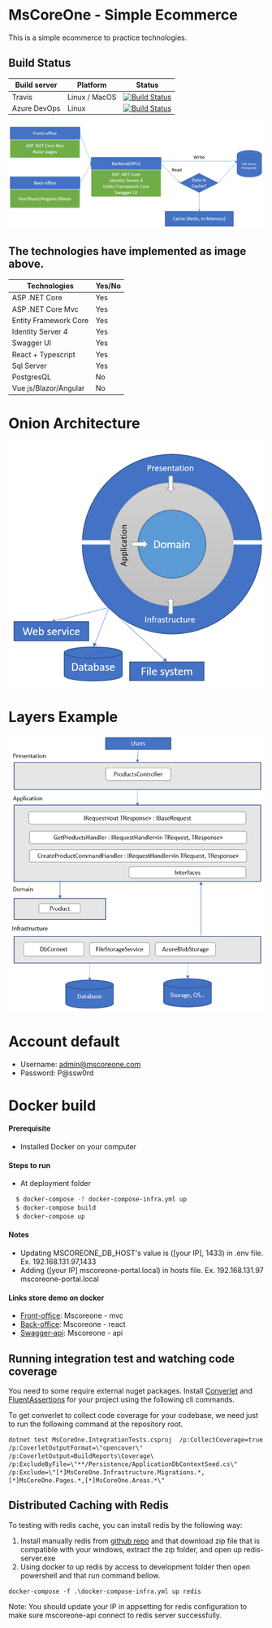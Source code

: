 
 # MsCoreOne - Simple Ecommerce

 This is a simple ecommerce to practice technologies.

## Build Status
| Build server    | Platform       | Status      |
|-----------------|----------------|-------------|
|Travis           | Linux / MacOS  |[![Build Status](https://travis-ci.com/trungcaot/MsCoreOne.svg?branch=master)](https://travis-ci.com/github/trungcaot/MsCoreOne) |
|Azure DevOps     | Linux          |[![Build Status](https://dev.azure.com/trungcaot/MsCoreOne/_apis/build/status/trungcaot.MsCoreOne?branchName=master)](https://dev.azure.com/trungcaot/MsCoreOne/_build/latest?definitionId=1&branchName=master) |

![alt text](/docs/imgs/mscoreone_architecture_v1.png)

## The technologies have implemented as image above.
| Technologies    | Yes/No       |
|-----------------|----------------|
|ASP .NET Core | Yes |
|ASP .NET Core Mvc | Yes |
|Entity Framework Core | Yes |
|Identity Server 4 | Yes |
|Swagger UI | Yes |
|React + Typescript | Yes |
|Sql Server | Yes |
|PostgresQL | No |
|Vue js/Blazor/Angular | No |

# Onion Architecture
![alt text](/docs/imgs/onion_architecture.png)

# Layers Example
![alt text](/docs/imgs/layers_example.png)

# Account default
 - Username: admin@mscoreone.com
 - Password: P@ssw0rd


# Docker build

#### Prerequisite

 - Installed Docker on your computer

#### Steps to run

- At deployment folder

```sh
  $ docker-compose -f docker-compose-infra.yml up
  $ docker-compose build
  $ docker-compose up
```

#### Notes

- Updating MSCOREONE_DB_HOST's value is ([your IP], 1433) in .env file. Ex. 192.168.131.97,1433
- Adding ([your IP] mscoreone-portal.local) in hosts file. Ex. 192.168.131.97 mscoreone-portal.local

#### Links store demo on docker

 - [Front-office](http://mscoreone-portal.local:5003/): Mscoreone - mvc
 - [Back-office](http://mscoreone-portal.local:3000/): Mscoreone - react
 - [Swagger-api](http://mscoreone-portal.local:5001/): Mscoreone - api

## Running integration test and watching code coverage

You need to some require external nuget packages. Install [Converlet](https://www.nuget.org/packages/coverlet.msbuild/) and [FluentAssertions](https://www.nuget.org/packages/FluentAssertions/) for your project using the following cli commands.

To get converlet to collect code coverage for your codebase, we need just to run the following command at the repository root.

```
dotnet test MsCoreOne.IntegrationTests.csproj  /p:CollectCoverage=true /p:CoverletOutputFormat=\"opencover\" /p:CoverletOutput=BuildReports\Coverage\ /p:ExcludeByFile=\"**/Persistence/ApplicationDbContextSeed.cs\" /p:Exclude=\"[*]MsCoreOne.Infrastructure.Migrations.*,[*]MsCoreOne.Pages.*,[*]MsCoreOne.Areas.*\"

```

## Distributed Caching with Redis
To testing with redis cache, you can install redis by the following way:
1. Install manually redis from [ github repo](https://github.com/microsoftarchive/redis/releases/tag/win-3.0.504) and that download zip file that is compatible with your windows, extract the zip folder, and open up redis-server.exe 
2. Using docker to up redis by access to development folder then open powershell and that run command bellow.
```
docker-compose -f .\docker-compose-infra.yml up redis
```
Note: You should update your IP in appsetting for redis configuration to make sure mscoreone-api connect to redis server successfully.
